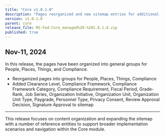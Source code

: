 ```yaml
---
title: "Core v1.0.1.0"
description: "Pages reorganized and new sitemap entries for additional reference entities (people, places, things, compliance)."
version: v1.0.1.0
parent: core
release_file: MS-Fed-Core_managed%20-%201.0.1.0.zip
published: true
---
```


## Nov-11, 2024

In this release, the pages have been organized into general groups for People, Places, Things, and Compliance.

- Reorganized pages into groups for People, Places, Things, Compliance
- Added Clearance Level, Compliance Framework, Compliance Framework Category, Compliance Requirement, Fiscal Period, Grade-Rank, Job Series, Organization Initiative, Organization Unit, Organization Unit Type, Paygrade, Personnel Type, Privacy Consent, Review Approval Decision, Signature Approval to sitemap

---

This release focuses on content organization and expanding the sitemap with a number of reference entities to support broader implementation scenarios and navigation within the Core module.
